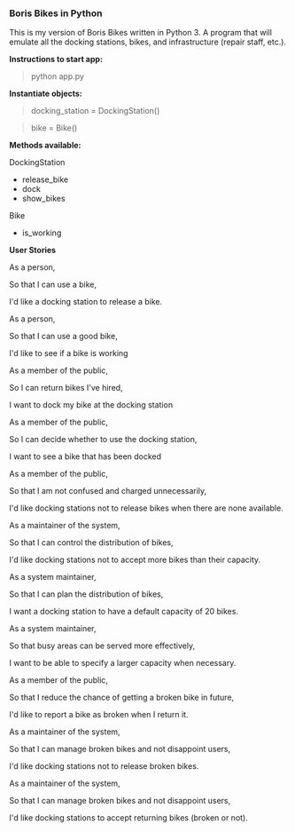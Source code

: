 ### Boris Bikes in Python

This is my version of Boris Bikes written in Python 3. A program that will emulate all the docking stations, bikes, and infrastructure (repair staff, etc.).

**Instructions to start app:**
>python app.py

**Instantiate objects:**
>docking_station = DockingStation()

>bike = Bike()

**Methods available:**

DockingStation
- release_bike
- dock
- show_bikes

Bike
- is_working

**User Stories**

As a person,

So that I can use a bike,

I'd like a docking station to release a bike.


As a person,

So that I can use a good bike,

I'd like to see if a bike is working


As a member of the public,

So I can return bikes I've hired,

I want to dock my bike at the docking station


As a member of the public,

So I can decide whether to use the docking station,

I want to see a bike that has been docked


As a member of the public,

So that I am not confused and charged unnecessarily,

I'd like docking stations not to release bikes when there are none available.


As a maintainer of the system,

So that I can control the distribution of bikes,

I'd like docking stations not to accept more bikes than their capacity.


As a system maintainer,

So that I can plan the distribution of bikes,

I want a docking station to have a default capacity of 20 bikes.


As a system maintainer,

So that busy areas can be served more effectively,

I want to be able to specify a larger capacity when necessary.


As a member of the public,

So that I reduce the chance of getting a broken bike in future,

I'd like to report a bike as broken when I return it.


As a maintainer of the system,

So that I can manage broken bikes and not disappoint users,

I'd like docking stations not to release broken bikes.


As a maintainer of the system,

So that I can manage broken bikes and not disappoint users,

I'd like docking stations to accept returning bikes (broken or not).

